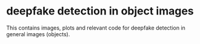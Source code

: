 # deepfake detection in object images

This contains images, plots and relevant code for deepfake detection in general images (objects).
